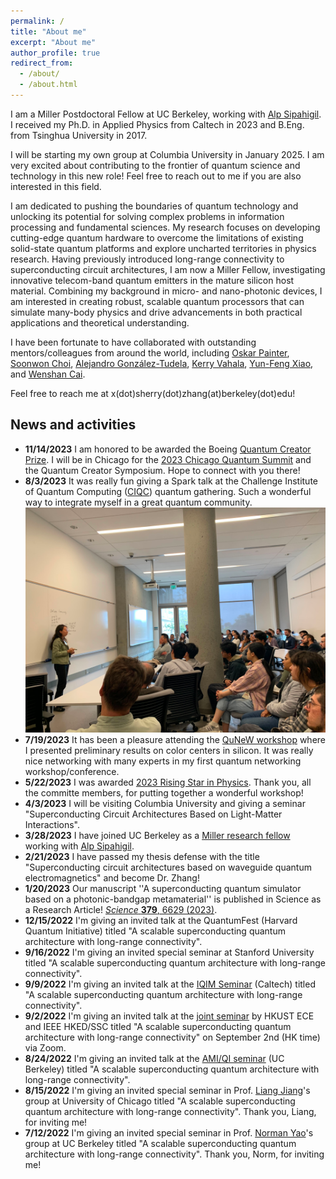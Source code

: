 ```yaml
---
permalink: /
title: "About me"
excerpt: "About me"
author_profile: true
redirect_from: 
  - /about/
  - /about.html
---
```

I am a Miller Postdoctoral Fellow at UC Berkeley, working with [Alp Sipahigil](https://quantumdevices.berkeley.edu/team/). I received my Ph.D. in Applied Physics from Caltech in 2023 and B.Eng. from Tsinghua University in 2017. 

I will be starting my own group at Columbia University in January 2025. I am very excited about contributing to the frontier of quantum science and technology in this new role! Feel free to reach out to me if you are also interested in this field.

I am dedicated to pushing the boundaries of quantum technology and unlocking its potential for solving complex problems in information processing and fundamental sciences. My research focuses on developing cutting-edge quantum hardware to overcome the limitations of existing solid-state quantum platforms and explore uncharted territories in physics research. Having previously introduced long-range connectivity to superconducting circuit architectures, I am now a Miller Fellow, investigating innovative telecom-band quantum emitters in the mature silicon host material. Combining my background in micro- and nano-photonic devices, I am interested in creating robust, scalable quantum processors that can simulate many-body physics and drive advancements in both practical applications and theoretical understanding. 

I have been fortunate to have collaborated with outstanding mentors/colleagues from around the world, including [Oskar Painter](https://painterlab.caltech.edu/faculty/), [Soonwon Choi](https://physics.mit.edu/faculty/soonwon-choi/), [Alejandro González-Tudela](https://sites.google.com/view/gonzaleztudela), [Kerry Vahala](https://vahala.caltech.edu/people), [Yun-Feng Xiao](http://researchgroups.pku.edu.cn/microcavity/en/zdylm/12811/list/index.htm), and [Wenshan Cai](https://cailab.gatech.edu/group.html).

Feel free to reach me at x(dot)sherry(dot)zhang(at)berkeley(dot)edu!

## News and activities
* **11/14/2023** I am honored to be awarded the Boeing [Quantum Creator Prize](https://chicagoquantum.org/education-and-training/quantum-creators-prize#:~:text=The%20prize%20promotes%20researchers%20whose,a%20broad%20range%20of%20backgrounds.). I will be in Chicago for the [2023 Chicago Quantum Summit](https://chicagoquantum.org/events/2023-chicago-quantum-summit) and the Quantum Creator Symposium. Hope to connect with you there!
* **8/3/2023** It was really fun giving a Spark talk at the Challenge Institute of Quantum Computing ([CIQC](https://ciqc.berkeley.edu/)) quantum gathering. Such a wonderful way to integrate myself in a great quantum community. <img src="/images/CIQC_site.png" alt="Addressing connectivity challenges in quantum hardware">
* **7/19/2023** It has been a pleasure attending the [QuNeW workshop](https://quantumnetworksworkshop2.splashthat.com/) where I presented preliminary results on color centers in silicon. It was really nice networking with many experts in my first quantum networking workshop/conference.
* **5/22/2023** I was awarded [2023 Rising Star in Physics](https://physics.berkeley.edu/2023-rising-stars-physics-workshop). Thank you, all the committe members, for putting together a wonderful workshop!
* **4/3/2023** I will be visiting Columbia University and giving a seminar "Superconducting Circuit Architectures Based on Light-Matter Interactions".
* **3/28/2023** I have joined UC Berkeley as a [Miller research fellow](https://miller.berkeley.edu/about) working with  [Alp Sipahigil](https://quantumdevices.berkeley.edu/). 
* **2/21/2023** I have passed my thesis defense with the title "Superconducting circuit architectures based on waveguide quantum electromagnetics" and become Dr. Zhang! 
* **1/20/2023** Our manuscript ''A superconducting quantum simulator based
on a photonic-bandgap metamaterial'' is published in Science as a Research Article! [*Science* **379**, 6629 (2023)](https://www.science.org/doi/10.1126/science.ade7651).
* **12/15/2022** I'm giving an invited talk at the QuantumFest (Harvard Quantum Initiative)  titled "A scalable superconducting quantum architecture with long-range connectivity". 
* **9/16/2022** I'm giving an invited special seminar at Stanford University  titled "A scalable superconducting quantum architecture with long-range connectivity". 
* **9/9/2022** I'm giving an invited talk at the [IQIM Seminar](https://qse.caltech.edu/talks/iqim-postdoctoral-and-graduate-student-seminar-90270) (Caltech)  titled "A scalable superconducting quantum architecture with long-range connectivity". 
* **9/2/2022** I'm giving an invited talk at the [joint seminar](https://calendar.hkust.edu.hk/events/joint-seminar-hkust-ece-department-and-ieee-hk-edssc-joint-chapter-scalable-superconducting) by HKUST ECE and IEEE HKED/SSC  titled "A scalable superconducting quantum architecture with long-range connectivity" on September 2nd (HK time) via Zoom. 
* **8/24/2022** I'm giving an invited talk at the [AMI/QI seminar](http://amophysics.berkeley.edu/current-listings/2022/8/24/amoqi-290f-xueyue-zhang-caltech) (UC Berkeley)  titled "A scalable superconducting quantum architecture with long-range connectivity". 
* **8/15/2022** I'm giving an invited special seminar in Prof. [Liang Jiang](https://pme.uchicago.edu/group/jiang-group)'s group at University of Chicago  titled "A scalable superconducting quantum architecture with long-range connectivity". Thank you, Liang, for inviting me!
* **7/12/2022** I'm giving an invited special seminar in Prof. [Norman Yao](https://quantumoptics.physics.berkeley.edu/)'s group at UC Berkeley  titled "A scalable superconducting quantum architecture with long-range connectivity". Thank you, Norm, for inviting me!
